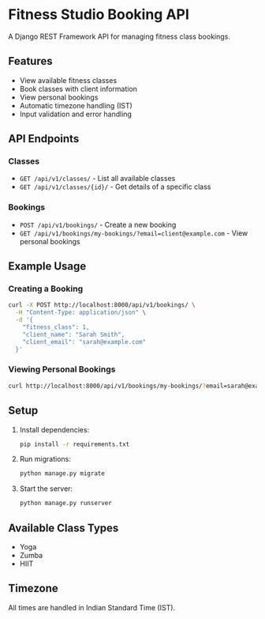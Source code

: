 # Fitness Studio Booking API

A Django REST Framework API for managing fitness class bookings.

## Features

- View available fitness classes
- Book classes with client information
- View personal bookings
- Automatic timezone handling (IST)
- Input validation and error handling

## API Endpoints

### Classes

- `GET /api/v1/classes/` - List all available classes
- `GET /api/v1/classes/{id}/` - Get details of a specific class

### Bookings

- `POST /api/v1/bookings/` - Create a new booking
- `GET /api/v1/bookings/my-bookings/?email=client@example.com` - View personal bookings

## Example Usage

### Creating a Booking

```bash
curl -X POST http://localhost:8000/api/v1/bookings/ \
  -H "Content-Type: application/json" \
  -d '{
    "fitness_class": 1,
    "client_name": "Sarah Smith",
    "client_email": "sarah@example.com"
  }'
```

### Viewing Personal Bookings

```bash
curl http://localhost:8000/api/v1/bookings/my-bookings/?email=sarah@example.com
```

## Setup

1. Install dependencies:
   ```bash
   pip install -r requirements.txt
   ```

2. Run migrations:
   ```bash
   python manage.py migrate
   ```

3. Start the server:
   ```bash
   python manage.py runserver
   ```

## Available Class Types

- Yoga
- Zumba
- HIIT

## Timezone

All times are handled in Indian Standard Time (IST).